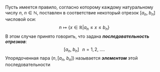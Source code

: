 Пусть имеется правило, согласно которому каждому натуральному числу $n$, $n \in \mathbb{N}$, поставлен в соответствие некоторый отрезок $[a_{n},\; b_{n}]$ числовой оси:
$$
n \longmapsto \{ x \in \mathbb{R} | a_{n}\leq x\leq b_{n} \}
$$В этом случае принято говорить, что задана ___последовательность отрезков___: $$
[a_{n},\; b_{n}] \; \; \; n = 1, 2,\  \dots .
$$Упорядоченная пара $(n, [a_{n},\; b_{n}])$ называется ___элементом___ этой последовательности
